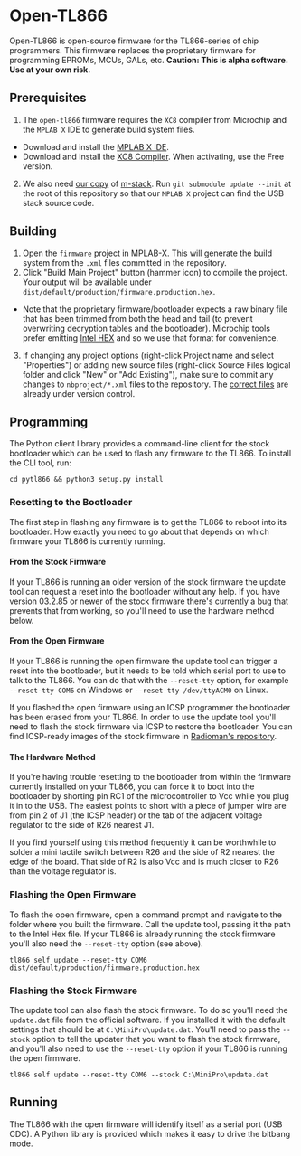 # Open-TL866
Open-TL866 is open-source firmware for the TL866-series of chip programmers.
This firmware replaces the proprietary firmware for programming EPROMs, MCUs, GALs, etc.
**Caution: This is alpha software. Use at your own risk.**

## Prerequisites
1. The `open-tl866` firmware requires the `XC8` compiler from Microchip and the `MPLAB X` IDE to generate build system files.
  * Download and install the [MPLAB X IDE](http://www.microchip.com/mplab/mplab-x-ide).
  * Download and Install the [XC8 Compiler](http://www.microchip.com/mplab/compilers).
  When activating, use the Free version.

2. We also need [our copy](https://github.com/ProgHQ/m-stack) of [m-stack](http://www.signal11.us/oss/m-stack/).
Run `git submodule update --init` at the root of this repository so that our `MPLAB X` project can find the USB stack source code.

## Building
1. Open the `firmware` project in MPLAB-X. This will generate the build system from the `.xml` files committed in the repository.
2. Click "Build Main Project" button (hammer icon) to compile the project.
Your output will be available under `dist/default/production/firmware.production.hex`.
  * Note that the proprietary firmware/bootloader expects a raw binary file that has been trimmed from both the head and tail (to prevent overwriting decryption tables and the bootloader).
  Microchip tools prefer emitting [Intel HEX](https://en.wikipedia.org/wiki/Intel_HEX) and so we use that format for convenience.

3. If changing any project options (right-click Project name and select "Properties") or adding new source files (right-click Source Files logical folder and click "New" or "Add Existing"), make sure to commit any changes to `nbproject/*.xml` files to the repository.
The [correct files](http://microchipdeveloper.com/faq:72) are already under version control.

## Programming

The Python client library provides a command-line client for the stock
bootloader which can be used to flash any firmware to the TL866.
To install the CLI tool, run:

```cd pytl866 && python3 setup.py install```

### Resetting to the Bootloader

The first step in flashing any firmware is to get the TL866 to reboot
into its bootloader. How exactly you need to go about that depends on
which firmware your TL866 is currently running.

#### From the Stock Firmware

If your TL866 is running an older version of the stock firmware the
update tool can request a reset into the bootloader without any help. If
you have version 03.2.85 or newer of the stock firmware there's
currently a bug that prevents that from working, so you'll need to use
the hardware method below.

#### From the Open Firmware

If your TL866 is running the open firmware the update tool can trigger
a reset into the bootloader, but it needs to be told which serial port
to use to talk to the TL866. You can do that with the `--reset-tty`
option, for example `--reset-tty COM6` on Windows or
`--reset-tty /dev/ttyACM0` on Linux.

If you flashed the open firmware using an ICSP programmer the bootloader
has been erased from your TL866. In order to use the update tool you'll
need to flash the stock firmware via ICSP to restore the bootloader.
You can find ICSP-ready images of the stock firmware in
[Radioman's repository][stock-img].

[stock-img]: https://github.com/radiomanV/TL866/tree/67487e2cd60fa8f755e977c9fc656559452f5092/TL866_Updater/C%23/firmware

#### The Hardware Method

If you're having trouble resetting to the bootloader from within the
firmware currently installed on your TL866, you can force it to boot
into the bootloader by shorting pin RC1 of the microcontroller to Vcc
while you plug it in to the USB. The easiest points to short with a
piece of jumper wire are from pin 2 of J1 (the ICSP header) or the tab
of the adjacent voltage regulator to the side of R26 nearest J1.

If you find yourself using this method frequently it can be worthwhile
to solder a mini tactile switch between R26 and the side of R2 nearest
the edge of the board. That side of R2 is also Vcc and is much closer to
R26 than the voltage regulator is.


### Flashing the Open Firmware

To flash the open firmware, open a command prompt and navigate to the
folder where you built the firmware. Call the update tool, passing it
the path to the Intel Hex file. If your TL866 is already running the
stock firmware you'll also need the `--reset-tty` option (see above).


```tl866 self update --reset-tty COM6 dist/default/production/firmware.production.hex```


### Flashing the Stock Firmware

The update tool can also flash the stock firmware. To do so you'll need
the `update.dat` file from the official software. If you installed it
with the default settings that should be at `C:\MiniPro\update.dat`.
You'll need to pass the `--stock` option to tell the updater that you
want to flash the stock firmware, and you'll also need to use the
`--reset-tty` option if your TL866 is running the open firmware.


```tl866 self update --reset-tty COM6 --stock C:\MiniPro\update.dat```



## Running

The TL866 with the open firmware will identify itself as a serial port (USB CDC).
A Python library is provided which makes it easy to drive the bitbang mode.
